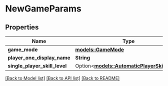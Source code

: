 # NewGameParams

## Properties

Name | Type | Description | Notes
------------ | ------------- | ------------- | -------------
**game_mode** | [**models::GameMode**](GameMode.md) |  | 
**player_one_display_name** | **String** |  | 
**single_player_skill_level** | Option<[**models::AutomaticPlayerSkillLevel**](AutomaticPlayerSkillLevel.md)> |  | [optional]

[[Back to Model list]](../README.md#documentation-for-models) [[Back to API list]](../README.md#documentation-for-api-endpoints) [[Back to README]](../README.md)


